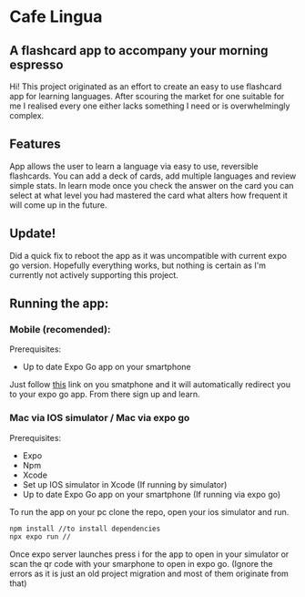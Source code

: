 # Cafe Lingua
## A flashcard app to accompany your morning espresso

Hi! This project originated as an effort to create an easy to use flashcard app for learning languages. After scouring the market for one suitable for me I realised every one either lacks something I need or is overwhelmingly complex.

## Features
App allows the user to learn a language via easy to use, reversible flashcards. You can add a deck of cards, add multiple languages and review simple stats. In learn mode once you check the answer on the card you can select at what level you had mastered the card what alters how frequent it will come up in the future.

## Update!
Did a quick fix to reboot the app as it was uncompatible with current expo go version.
Hopefully everything works, but nothing is certain as I'm currently not actively supporting this project.

## Running the app:
### Mobile (recomended):
Prerequisites:
- Up to date Expo Go app on your smartphone

Just follow [this](exp://u.expo.dev/update/1bb3c916-2dbc-41ce-a7e5-8062fe30622b) link on you smatphone and it will automatically redirect you
to your expo go app. From there sign up and learn.
### Mac via IOS simulator / Mac via expo go
Prerequisites:
- Expo
- Npm
- Xcode
- Set up IOS simulator in Xcode (If running by simulator)
- Up to date Expo Go app on your smartphone (If running via expo go)

To run the app on your pc clone the repo, open your ios simulator and run.
```sh
npm install //to install dependencies
npx expo run //
```
Once expo server launches press i for the app to open in your simulator or scan the qr code with your smarphone to open in expo go. (Ignore the errors as it is just an old project migration and most of them originate from that)


